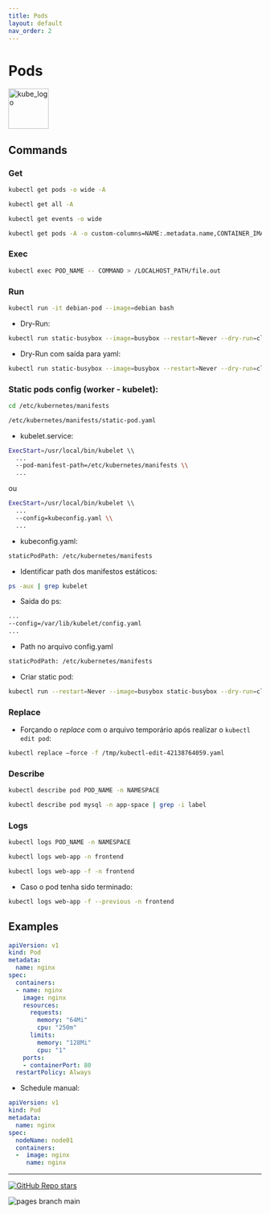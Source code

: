 ```yaml
---
title: Pods
layout: default
nav_order: 2
---
```


# Pods

<p align="left"><img src="https://www.vectorlogo.zone/logos/kubernetes/kubernetes-icon.svg" width="80" alt="kube_logo"></p>

## Commands

### Get

```sh
kubectl get pods -o wide -A
```
```sh
kubectl get all -A
```
```sh
kubectl get events -o wide
```
```sh
kubectl get pods -A -o custom-columns=NAME:.metadata.name,CONTAINER_IMAGE:.spec.containers[].image,NAMESPACE:.metadata.namespace,STATUS:.status.phase,NODE:.spec.nodeName --sort-by=.metadata.name
```

### Exec

```sh
kubectl exec POD_NAME -- COMMAND > /LOCALHOST_PATH/file.out
```

### Run

```sh
kubectl run -it debian-pod --image=debian bash
```

- Dry-Run:

```sh
kubectl run static-busybox --image=busybox --restart=Never --dry-run=client -o yaml --command -- sleep 1000
```

- Dry-Run com saída para yaml:

```sh
kubectl run static-busybox --image=busybox --restart=Never --dry-run=client -o yaml > manifest.yaml
```

### Static pods config (worker - kubelet):

```sh
cd /etc/kubernetes/manifests
```
```sh
/etc/kubernetes/manifests/static-pod.yaml
```

- kubelet.service:

```sh
ExecStart=/usr/local/bin/kubelet \\
  ...
  --pod-manifest-path=/etc/kubernetes/manifests \\
  ...
```

ou

```sh
ExecStart=/usr/local/bin/kubelet \\
  ...
  --config=kubeconfig.yaml \\
  ...
```

- kubeconfig.yaml:

```sh
staticPodPath: /etc/kubernetes/manifests
```

- Identificar path dos manifestos estáticos:

```sh
ps -aux | grep kubelet
```
  - Saida do ps:
```sh
...
--config=/var/lib/kubelet/config.yaml
...
```
  - Path no arquivo config.yaml
```sh
staticPodPath: /etc/kubernetes/manifests
```

- Criar static pod:

```sh
kubectl run --restart=Never --image=busybox static-busybox --dry-run=client -o yaml --command -- sleep 1000 > /etc/kubernetes/manifests/static-busybox.yaml
```

### Replace

- Forçando o _replace_ com o arquivo temporário após realizar o ```kubectl edit pod```:

```sh
kubectl replace —force -f /tmp/kubectl-edit-42138764059.yaml
```

### Describe

```sh
kubectl describe pod POD_NAME -n NAMESPACE
```
```sh
kubectl describe pod mysql -n app-space | grep -i label
```

### Logs

```sh
kubectl logs POD_NAME -n NAMESPACE
```
```sh
kubectl logs web-app -n frontend
```
```sh
kubectl logs web-app -f -n frontend
```

- Caso o pod tenha sido terminado:

```sh
kubectl logs web-app -f --previous -n frontend
```

## Examples

```yaml
apiVersion: v1
kind: Pod
metadata:
  name: nginx
spec:
  containers:
  - name: nginx
    image: nginx
    resources:
      requests:
        memory: "64Mi"
        cpu: "250m"
      limits:
        memory: "128Mi"
        cpu: "1"
    ports:
    - containerPort: 80
  restartPolicy: Always
```

- Schedule manual:

```yaml
apiVersion: v1
kind: Pod
metadata:
  name: nginx
spec:
  nodeName: node01
  containers:
  -  image: nginx
     name: nginx
```

---

<p align="left"><a href="https://github.com/paulofponciano/k8s-daily-commands-and-troubleshoot"><img alt="GitHub Repo stars" src="https://img.shields.io/github/stars/paulofponciano/k8s-daily-commands-and-troubleshoot?label=k8s-daily-commands-and-troubleshoot&style=social"></a></p>

![pages branch main](https://github.com/paulofponciano/k8s-daily-commands-and-troubleshoot/actions/workflows/ci-gh-pages.yaml/badge.svg?branch=main)